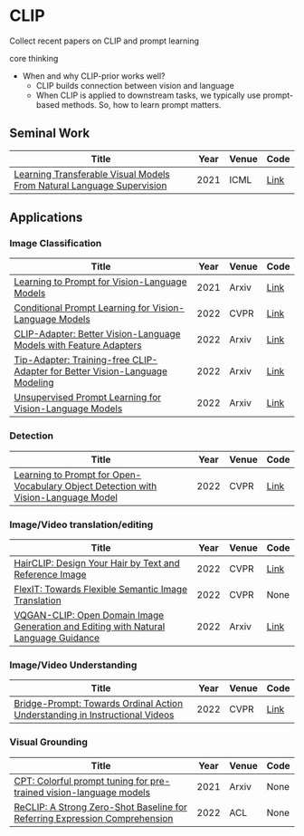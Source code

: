 # CLIP
Collect recent papers on CLIP and prompt learning

core thinking
+ When and why CLIP-prior works well?
  + CLIP builds connection between vision and language
  + When CLIP is applied to downstream tasks, we typically use prompt-based methods. So, how to learn prompt matters.

## Seminal Work 
|  Title   | Year  | Venue | Code |
|  ----  | ----  | ---- | ---- |
| [Learning Transferable Visual Models From Natural Language Supervision](https://arxiv.org/pdf/2103.00020.pdf) | 2021 | ICML | [Link](https://github.com/OpenAI/CLIP)|


## Applications
### Image Classification
|  Title   | Year  | Venue | Code |
|  ----  | ----  | ---- | ---- |
| [Learning to Prompt for Vision-Language Models](https://arxiv.org/abs/2109.01134) | 2021 | Arxiv | [Link](https://github.com/KaiyangZhou/CoOp)|
| [Conditional Prompt Learning for Vision-Language Models](https://arxiv.org/abs/2203.05557) | 2022 | CVPR | [Link](https://github.com/KaiyangZhou/CoOp)|
| [CLIP-Adapter: Better Vision-Language Models with Feature Adapters](https://arxiv.org/pdf/2110.04544.pdf) | 2022 | Arxiv | [Link](https://github.com/gaopengcuhk/CLIP-Adapter)|
| [Tip-Adapter: Training-free CLIP-Adapter for Better Vision-Language Modeling](https://arxiv.org/abs/2111.03930) | 2022 | Arxiv | [Link](https://github.com/gaopengcuhk/Tip-Adapter)|
| [Unsupervised Prompt Learning for Vision-Language Models](https://arxiv.org/pdf/2204.03649.pdf) | 2022 | Arxiv | [Link](https://github.com/tonyhuang2022/UPL)|

### Detection
|  Title   | Year  | Venue | Code |
|  ----  | ----  | ---- | ---- |
| [Learning to Prompt for Open-Vocabulary Object Detection with Vision-Language Model](https://arxiv.org/pdf/2203.14940.pdf) | 2022 | CVPR | [Link](https://github.com/dyabel/detpro)|

### Image/Video translation/editing
|  Title   | Year  | Venue | Code |
|  ----  | ----  | ---- | ---- |
| [HairCLIP: Design Your Hair by Text and Reference Image](https://arxiv.org/abs/2112.05142) | 2022 | CVPR | [Link](https://github.com/wty-ustc/HairCLIP)|
| [FlexIT: Towards Flexible Semantic Image Translation](https://arxiv.org/abs/2203.04705) | 2022 | CVPR| None|
| [VQGAN-CLIP: Open Domain Image Generation and Editing with Natural Language Guidance](https://arxiv.org/pdf/2204.08583.pdf) | 2022 |Arxiv | [Link](https://github.com/nerdyrodent/VQGAN-CLIP)|

### Image/Video Understanding
|  Title   | Year  | Venue | Code |
|  ----  | ----  | ---- | ---- |
| [Bridge-Prompt: Towards Ordinal Action Understanding in Instructional Videos](https://arxiv.org/pdf/2203.14104.pdf) | 2022 | CVPR | [Link](https://github.com/ttlmh/Bridge-Prompt)|

### Visual Grounding 
|  Title   | Year  | Venue | Code |
|  ----  | ----  | ---- | ---- |
| [CPT: Colorful prompt tuning for pre-trained vision-language models](https://openreview.net/pdf?id=TCl7CbQ29hH) | 2021 | Arxiv | None|
| [ReCLIP: A Strong Zero-Shot Baseline for Referring Expression Comprehension](https://arxiv.org/pdf/2204.08583.pdf) | 2022 |ACL | None|

